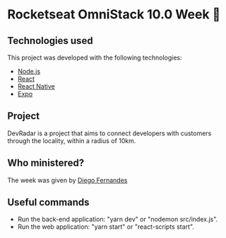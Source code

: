 # Rocketseat OmniStack 10.0 Week :rocket:

## Technologies used

This project was developed with the following technologies:

- [Node.js](https://nodejs.org/en/)
- [React](https://reactjs.org)
- [React Native](https://facebook.github.io/react-native/)
- [Expo](https://expo.io/)

## Project

DevRadar is a project that aims to connect developers with customers through the locality, within a radius of 10km.

## Who ministered?

The week was given by [Diego Fernandes](https://github.com/diego3g)

## Useful commands

- Run the back-end application: "yarn dev" or "nodemon src/index.js".
- Run the web application: "yarn start" or "react-scripts start".

